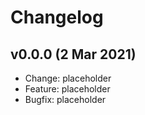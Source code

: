 # Changelog

## v0.0.0 (2 Mar 2021)

 - Change: placeholder
 - Feature: placeholder
 - Bugfix: placeholder